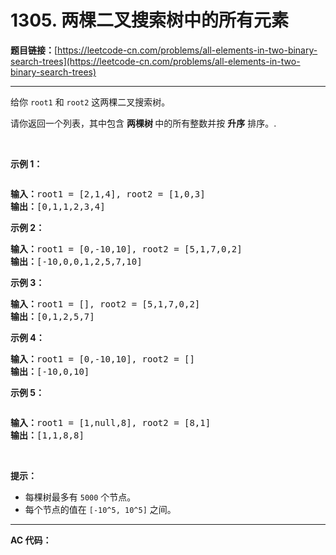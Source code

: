 # 1305. 两棵二叉搜索树中的所有元素

**题目链接：**[https://leetcode-cn.com/problems/all-elements-in-two-binary-search-trees](https://leetcode-cn.com/problems/all-elements-in-two-binary-search-trees)

---

<div class="content__1Y2H">
 <div class="notranslate">
  <p>给你&nbsp;<code>root1</code> 和 <code>root2</code>&nbsp;这两棵二叉搜索树。</p> 
  <p>请你返回一个列表，其中包含&nbsp;<strong>两棵树&nbsp;</strong>中的所有整数并按 <strong>升序</strong> 排序。.</p> 
  <p>&nbsp;</p> 
  <p><strong>示例 1：</strong></p> 
  <p><img src="https://assets.leetcode-cn.com/aliyun-lc-upload/uploads/2019/12/29/q2-e1.png" alt=""></p> 
  <pre class="language-text"><strong>输入：</strong>root1 = [2,1,4], root2 = [1,0,3]
<strong>输出：</strong>[0,1,1,2,3,4]
</pre> 
  <p><strong>示例 2：</strong></p> 
  <pre class="language-text"><strong>输入：</strong>root1 = [0,-10,10], root2 = [5,1,7,0,2]
<strong>输出：</strong>[-10,0,0,1,2,5,7,10]
</pre> 
  <p><strong>示例 3：</strong></p> 
  <pre class="language-text"><strong>输入：</strong>root1 = [], root2 = [5,1,7,0,2]
<strong>输出：</strong>[0,1,2,5,7]
</pre> 
  <p><strong>示例 4：</strong></p> 
  <pre class="language-text"><strong>输入：</strong>root1 = [0,-10,10], root2 = []
<strong>输出：</strong>[-10,0,10]
</pre> 
  <p><strong>示例 5：</strong></p> 
  <p><img src="https://assets.leetcode-cn.com/aliyun-lc-upload/uploads/2019/12/29/q2-e5-.png" alt=""></p> 
  <pre class="language-text"><strong>输入：</strong>root1 = [1,null,8], root2 = [8,1]
<strong>输出：</strong>[1,1,8,8]
</pre> 
  <p>&nbsp;</p> 
  <p><strong>提示：</strong></p> 
  <ul> 
   <li>每棵树最多有&nbsp;<code>5000</code>&nbsp;个节点。</li> 
   <li>每个节点的值在&nbsp;<code>[-10^5, 10^5]</code>&nbsp;之间。</li> 
  </ul> 
 </div>
</div>

---

**AC 代码：**

```java

```